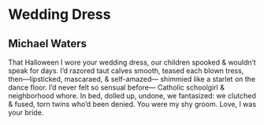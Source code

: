 # Wedding Dress
## Michael Waters
That Halloween I wore your wedding dress,
our children spooked & wouldn’t speak for days.
I’d razored taut calves smooth, teased each blown tress,
then—lipsticked, mascaraed, & self-amazed—
shimmied like a starlet on the dance floor.
I’d never felt so sensual before—
Catholic schoolgirl & neighborhood whore.
In bed, dolled up, undone, we fantasized:
we clutched & fused, torn twins who’d been denied.
You were my shy groom. Love, I was your bride.
